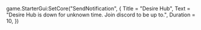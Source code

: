 game.StarterGui:SetCore("SendNotification", {
	Title = "Desire Hub",
	Text = "Desire Hub is down for unknown time. Join discord to be up to.",
	Duration = 10,
})
